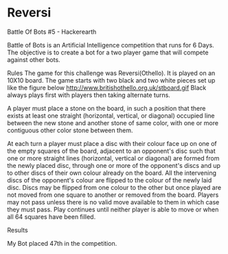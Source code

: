 # Reversi
Battle Of Bots #5 - Hackerearth

Battle of Bots is an Artificial Intelligence competition that runs for 6 Days. The objective is to create a bot for a two player game that will compete against other bots.


Rules
The game for this challenge was Reversi(Othello). It is played on an 10X10 board. The game starts with two black and two white pieces set up like the figure below
http://www.britishothello.org.uk/stboard.gif
Black always plays first with players then taking alternate turns.

A player must place a stone on the board, in such a position that there exists at least one straight (horizontal, vertical, or diagonal) occupied line between the new stone and another stone of same color, with one or more contiguous other color stone between them.


At each turn a player must place a disc with their colour face up on one of the empty squares of the board, adjacent to an opponent's disc such that one or more straight lines (horizontal, vertical or diagonal) are formed from the newly placed disc, through one or more of the opponent's discs and up to other discs of their own colour already on the board. All the intervening discs of the opponent's colour are flipped to the colour of the newly laid disc.
Discs may be flipped from one colour to the other but once played are not moved from one square to another or removed from the board.
Players may not pass unless there is no valid move available to them in which case they must pass.
Play continues until neither player is able to move or when all 64 squares have been filled.


Results

My Bot placed 47th in the competition.
